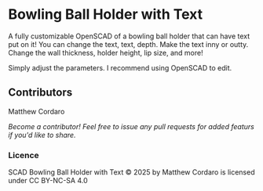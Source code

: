 # Bowling Ball Holder with Text
A fully customizable OpenSCAD of a bowling ball holder that can have text put on it! You can change the text, text, depth. Make the text inny or outty. Change the wall thickness, holder height, lip size, and more!

Simply adjust the parameters. I recommend using OpenSCAD to edit.


## Contributors
Matthew Cordaro

_Become a contributor!  Feel free to issue any pull requests for added featurs if you'd like to share._


### Licence
SCAD Bowling Ball Holder with Text © 2025 by Matthew Cordaro is licensed under CC BY-NC-SA 4.0 

